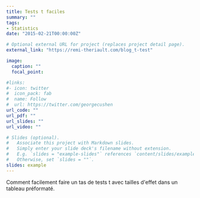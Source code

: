 ```yaml
---
title: Tests t faciles
summary: ""
tags:
- Statistics
date: "2015-02-21T00:00:00Z"

# Optional external URL for project (replaces project detail page).
external_link: "https://remi-theriault.com/blog_t-test"

image:
  caption: ""
  focal_point:

#links:
#- icon: twitter
#  icon_pack: fab
#  name: Follow
#  url: https://twitter.com/georgecushen
url_code: ""
url_pdf: ""
url_slides: ""
url_video: ""

# Slides (optional).
#   Associate this project with Markdown slides.
#   Simply enter your slide deck's filename without extension.
#   E.g. `slides = "example-slides"` references `content/slides/example-slides.md`.
#   Otherwise, set `slides = ""`.
slides: example
---
```


Comment facilement faire un tas de tests t avec tailles d'effet dans un tableau préformaté.
